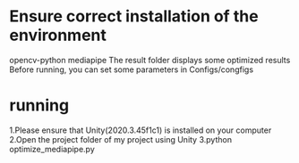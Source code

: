 # Ensure correct installation of the environment
opencv-python
mediapipe
The result folder displays some optimized results
Before running, you can set some parameters in Configs/congfigs
# running
1.Please ensure that Unity(2020.3.45f1c1) is installed on your computer
2.Open the project folder of my project using Unity
3.python optimize_mediapipe.py


